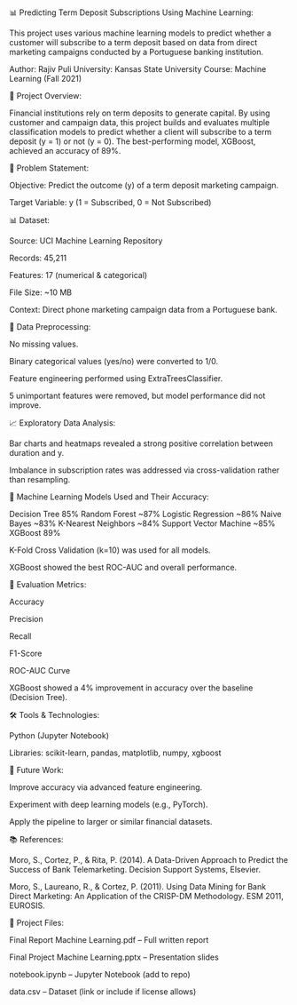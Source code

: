📊 Predicting Term Deposit Subscriptions Using Machine Learning:

This project uses various machine learning models to predict whether a customer will subscribe to a term deposit based on data from direct marketing campaigns conducted by a Portuguese banking institution.




Author: Rajiv Puli
University: Kansas State University
Course: Machine Learning (Fall 2021)





📁 Project Overview:

Financial institutions rely on term deposits to generate capital. By using customer and campaign data, this project builds and evaluates multiple classification models to predict whether a client will subscribe to a term deposit (y = 1) or not (y = 0). The best-performing model, XGBoost, achieved an accuracy of 89%.





📌 Problem Statement:

Objective: Predict the outcome (y) of a term deposit marketing campaign.

Target Variable: y (1 = Subscribed, 0 = Not Subscribed)







📊 Dataset:


Source: UCI Machine Learning Repository

Records: 45,211

Features: 17 (numerical & categorical)

File Size: ~10 MB

Context: Direct phone marketing campaign data from a Portuguese bank.







🧹 Data Preprocessing:

No missing values.

Binary categorical values (yes/no) were converted to 1/0.

Feature engineering performed using ExtraTreesClassifier.

5 unimportant features were removed, but model performance did not improve.








📈 Exploratory Data Analysis:

Bar charts and heatmaps revealed a strong positive correlation between duration and y.

Imbalance in subscription rates was addressed via cross-validation rather than resampling.








🤖 Machine Learning Models Used and Their Accuracy:

Decision Tree	85%
Random Forest	~87%
Logistic Regression	~86%
Naive Bayes	~83%
K-Nearest Neighbors	~84%
Support Vector Machine	~85%
XGBoost	89%


K-Fold Cross Validation (k=10) was used for all models.

XGBoost showed the best ROC-AUC and overall performance.









🧪 Evaluation Metrics:


Accuracy

Precision

Recall

F1-Score

ROC-AUC Curve

XGBoost showed a 4% improvement in accuracy over the baseline (Decision Tree).








🛠️ Tools & Technologies:


Python (Jupyter Notebook)

Libraries: scikit-learn, pandas, matplotlib, numpy, xgboost








🔭 Future Work:


Improve accuracy via advanced feature engineering.

Experiment with deep learning models (e.g., PyTorch).

Apply the pipeline to larger or similar financial datasets.









📚 References:

Moro, S., Cortez, P., & Rita, P. (2014). A Data-Driven Approach to Predict the Success of Bank Telemarketing. Decision Support Systems, Elsevier.

Moro, S., Laureano, R., & Cortez, P. (2011). Using Data Mining for Bank Direct Marketing: An Application of the CRISP-DM Methodology. ESM 2011, EUROSIS.








📎 Project Files:


Final Report Machine Learning.pdf – Full written report

Final Project Machine Learning.pptx – Presentation slides

notebook.ipynb – Jupyter Notebook (add to repo)

data.csv – Dataset (link or include if license allows)

